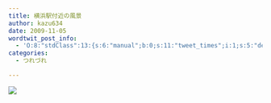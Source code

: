 ```yaml
---
title: 横浜駅付近の風景
author: kazu634
date: 2009-11-05
wordtwit_post_info:
  - 'O:8:"stdClass":13:{s:6:"manual";b:0;s:11:"tweet_times";i:1;s:5:"delay";i:0;s:7:"enabled";i:1;s:10:"separation";s:2:"60";s:7:"version";s:3:"3.7";s:14:"tweet_template";b:0;s:6:"status";i:2;s:6:"result";a:0:{}s:13:"tweet_counter";i:2;s:13:"tweet_log_ids";a:1:{i:0;i:4905;}s:9:"hash_tags";a:0:{}s:8:"accounts";a:1:{i:0;s:7:"kazu634";}}'
categories:
  - つれづれ

---
```

<div class="section">
<p>
<center>
</center>
</p>
  
<p>
<a href="http://flickr.com/photos/42332031@N02/4077064059/" onclick="__gaTracker('send', 'event', 'outbound-article', 'http://flickr.com/photos/42332031@N02/4077064059/', '');" title="夜景@横浜駅"><img src="http://farm4.static.flickr.com/3221/4077064059_716452f9b4.jpg" /></a>
</p></p>
</div>
